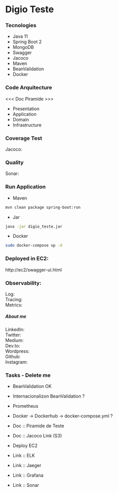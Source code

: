 # Digio Teste

### Tecnologies   

- Java 11 
- Spring Boot 2 
- MongoDB 
- Swagger 
- Jacoco 
- Maven 
- BeanValidation
- Docker

### Code Arquitecture

<<< Doc Piramide >>>

- Presentation
- Application
- Domain
- Infrastructure

### Coverage Test

Jacoco:   <LINK>

### Quality

Sonar: <LINK>   

### Run Application

- Maven
```sh
mvn clean package spring-boot:run
```

- Jar
```sh
java -jar digio_teste.jar
```

- Docker
```sh
sudo docker-compose up -d
```

### Deployed in EC2:   
http://ec2/swagger-ui.html   <LINK>

### Observability:   
Log: <LINK>   
Tracing: <LINK>      
Metrics: <LINK>   

##### About me
LinkedIn:   
Twitter:   
Medium:   
Dev.to:   
Wordpress:   
Github:   
Instagram:   

### Tasks - Delete me

- BeanValidation OK   

- Internacionalizon BeanValidation ?
- Prometheus
- Docker -> Dockerhub -> docker-compose.yml ?   
- Doc :: Piramide de Teste
- Doc :: Jacoco Link (S3)
- Deploy EC2 
- Link :: ELK
- Link :: Jaeger
- Link :: Grafana
- Link :: Sonar